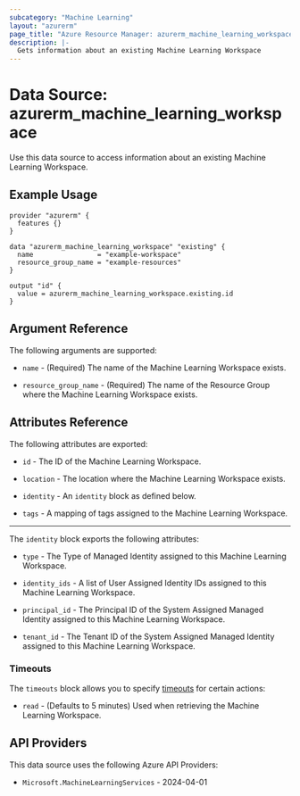 ```yaml
---
subcategory: "Machine Learning"
layout: "azurerm"
page_title: "Azure Resource Manager: azurerm_machine_learning_workspace"
description: |-
  Gets information about an existing Machine Learning Workspace
---
```


# Data Source: azurerm_machine_learning_workspace

Use this data source to access information about an existing Machine Learning Workspace.

## Example Usage

```hcl
provider "azurerm" {
  features {}
}

data "azurerm_machine_learning_workspace" "existing" {
  name                = "example-workspace"
  resource_group_name = "example-resources"
}

output "id" {
  value = azurerm_machine_learning_workspace.existing.id
}
```

## Argument Reference

The following arguments are supported:

* `name` - (Required) The name of the Machine Learning Workspace exists.

* `resource_group_name` - (Required) The name of the Resource Group where the Machine Learning Workspace exists.

## Attributes Reference

The following attributes are exported:

* `id` - The ID of the Machine Learning Workspace.

* `location` - The location where the Machine Learning Workspace exists.

* `identity` - An `identity` block as defined below.

* `tags` - A mapping of tags assigned to the Machine Learning Workspace.

---

The `identity` block exports the following attributes:

* `type` - The Type of Managed Identity assigned to this Machine Learning Workspace.

* `identity_ids` - A list of User Assigned Identity IDs assigned to this Machine Learning Workspace.

* `principal_id` - The Principal ID of the System Assigned Managed Identity assigned to this Machine Learning Workspace.

* `tenant_id` - The Tenant ID of the System Assigned Managed Identity assigned to this Machine Learning Workspace.

### Timeouts

The `timeouts` block allows you to specify [timeouts](https://www.terraform.io/language/resources/syntax#operation-timeouts) for certain actions:

* `read` - (Defaults to 5 minutes) Used when retrieving the Machine Learning Workspace.

## API Providers
<!-- This section is generated, changes will be overwritten -->
This data source uses the following Azure API Providers:

* `Microsoft.MachineLearningServices` - 2024-04-01

